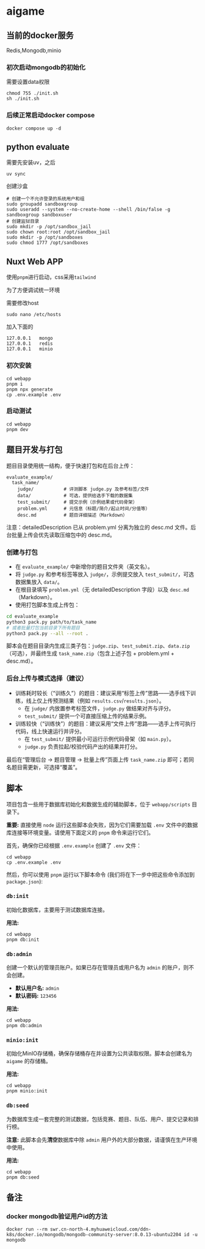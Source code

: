 # aigame

## 当前的docker服务

Redis,Mongodb,minio

### 初次启动mongodb的初始化

需要设置data权限

```shell
chmod 755 ./init.sh
sh ./init.sh
```

### 后续正常启动docker compose

```shell
docker compose up -d
```


## python evaluate

需要先安装uv，之后
```shell
uv sync
```

创建沙盒
```shell
# 创建一个不允许登录的系统用户和组
sudo groupadd sandboxgroup
sudo useradd --system --no-create-home --shell /bin/false -g sandboxgroup sandboxuser
# 创建监狱目录
sudo mkdir -p /opt/sandbox_jail
sudo chown root:root /opt/sandbox_jail
sudo mkdir -p /opt/sandboxes
sudo chmod 1777 /opt/sandboxes
```


## Nuxt Web APP

使用`pnpm`进行启动，css采用`tailwind`

为了方便调试统一环境

需要修改host

`sudo nano /etc/hosts`

加入下面的

```
127.0.0.1   mongo
127.0.0.1   redis
127.0.0.1   minio
```

### 初次安装

```shell
cd webapp
pnpm i
pnpm npx generate
cp .env.example .env
```

### 启动测试

```shell
cd webapp
pnpm dev
```

## 题目开发与打包

题目目录使用统一结构，便于快速打包和在后台上传：

```
evaluate_example/
  task_name/
    judge/           # 评测脚本 judge.py 及参考标签/文件
    data/            # 可选，提供给选手下载的数据集
    test_submit/     # 提交示例（示例结果或代码骨架）
    problem.yml      # 元信息（标题/简介/起止时间/分值等）
    desc.md          # 题目详细描述（Markdown）
```

注意：detailedDescription 已从 problem.yml 分离为独立的 desc.md 文件。后台批量上传会优先读取压缩包中的 desc.md。

### 创建与打包

- 在 `evaluate_example/` 中新增你的题目文件夹（英文名）。
- 将 `judge.py` 和参考标签等放入 `judge/`，示例提交放入 `test_submit/`，可选数据集放入 `data/`。
- 在根目录填写 `problem.yml`（无 detailedDescription 字段）以及 `desc.md`（Markdown）。
- 使用打包脚本生成上传包：

```bash
cd evaluate_example
python3 pack.py path/to/task_name
# 或者批量打包当前目录下所有题目
python3 pack.py --all --root .
```

脚本会在题目目录内生成三类子包：`judge.zip`、`test_submit.zip`、`data.zip`（可选），并最终生成 `task_name.zip`（包含上述子包 + problem.yml + desc.md）。

### 后台上传与模式选择（建议）

- 训练耗时较长（“训练久”）的题目：建议采用“标签上传”思路——选手线下训练，线上仅上传预测结果（例如 `results.csv`/`results.json`）。
  - 在 `judge/` 内放置参考标签文件，`judge.py` 做结果对齐与评分。
  - `test_submit/` 提供一个可直接压缩上传的结果示例。
- 训练较快（“训练快”）的题目：建议采用“文件上传”思路——选手上传可执行代码，线上快速运行并评分。
  - 在 `test_submit/` 提供最小可运行示例代码骨架（如 `main.py`）。
  - `judge.py` 负责拉起/校验代码产出的结果并打分。

最后在“管理后台 → 题目管理 → 批量上传”页面上传 `task_name.zip` 即可；若同名题目需更新，可选择“覆盖”。

## 脚本

项目包含一些用于数据库初始化和数据生成的辅助脚本，位于 `webapp/scripts` 目录下。

**重要:** 直接使用 `node` 运行这些脚本会失败，因为它们需要加载 `.env` 文件中的数据库连接等环境变量。请使用下面定义的 `pnpm` 命令来运行它们。

首先，确保你已经根据 `.env.example` 创建了 `.env` 文件：
```shell
cd webapp
cp .env.example .env
```
然后，你可以使用 `pnpm` 运行以下脚本命令 (我们将在下一步中把这些命令添加到 `package.json`):

### `db:init`

初始化数据库，主要用于测试数据库连接。

**用法:**
```shell
cd webapp
pnpm db:init
```

### `db:admin`

创建一个默认的管理员账户。如果已存在管理员或用户名为 `admin` 的账户，则不会创建。

-   **默认用户名:** `admin`
-   **默认密码:** `123456`

**用法:**
```shell
cd webapp
pnpm db:admin
```

### `minio:init`

初始化MinIO存储桶，确保存储桶存在并设置为公共读取权限。脚本会创建名为 `aigame` 的存储桶。

**用法:**
```shell
cd webapp
pnpm minio:init
```

### `db:seed`

为数据库生成一套完整的测试数据，包括竞赛、题目、队伍、用户、提交记录和排行榜。

**注意:** 此脚本会先**清空**数据库中除 `admin` 用户外的大部分数据，请谨慎在生产环境中使用。

**用法:**
```shell
cd webapp
pnpm db:seed
```


## 备注

### docker mongodb验证用户id的方法

```shell
docker run --rm swr.cn-north-4.myhuaweicloud.com/ddn-k8s/docker.io/mongodb/mongodb-community-server:8.0.13-ubuntu2204 id -u mongodb
```
